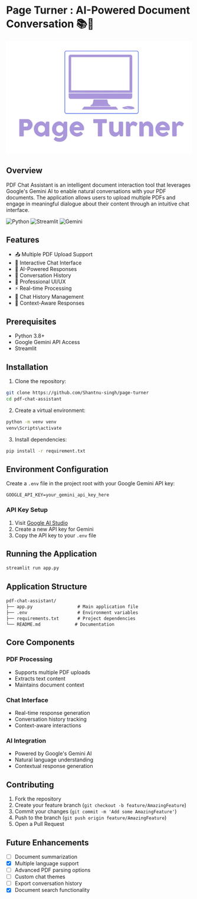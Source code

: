 # Page Turner : AI-Powered Document Conversation 📚💬


![Text Alchemy Banner](assets/logo.png)

## Overview
PDF Chat Assistant is an intelligent document interaction tool that leverages Google's Gemini AI to enable natural conversations with your PDF documents. The application allows users to upload multiple PDFs and engage in meaningful dialogue about their content through an intuitive chat interface.

![Python](https://img.shields.io/badge/Python-3.8+-blue)
![Streamlit](https://img.shields.io/badge/Streamlit-1.20+-green)
![Gemini](https://img.shields.io/badge/Gemini-AI-red)

## Features

- 📤 Multiple PDF Upload Support
- 💬 Interactive Chat Interface
- 🤖 AI-Powered Responses
- 📝 Conversation History
- 🎨 Professional UI/UX
- ⚡ Real-time Processing
- 🔄 Chat History Management
- 🎯 Context-Aware Responses

## Prerequisites

- Python 3.8+
- Google Gemini API Access
- Streamlit

## Installation

1. Clone the repository:
```bash
git clone https://github.com/Shantnu-singh/page-turner
cd pdf-chat-assistant
```

2. Create a virtual environment:
```bash
python -m venv venv
venv\Scripts\activate
```

3. Install dependencies:
```bash
pip install -r requirement.txt
```

## Environment Configuration

Create a `.env` file in the project root with your Google Gemini API key:

```env
GOOGLE_API_KEY=your_gemini_api_key_here
```

### API Key Setup

1. Visit [Google AI Studio](https://makersuite.google.com/app/apikey)
2. Create a new API key for Gemini
3. Copy the API key to your `.env` file

## Running the Application

```bash
streamlit run app.py
```


## Application Structure

```
pdf-chat-assistant/
├── app.py                 # Main application file
├── .env                   # Environment variables
├── requirements.txt       # Project dependencies
└── README.md             # Documentation
```

## Core Components

### PDF Processing
- Supports multiple PDF uploads
- Extracts text content
- Maintains document context

### Chat Interface
- Real-time response generation
- Conversation history tracking
- Context-aware interactions

### AI Integration
- Powered by Google's Gemini AI
- Natural language understanding
- Contextual response generation

## Contributing

1. Fork the repository
2. Create your feature branch (`git checkout -b feature/AmazingFeature`)
3. Commit your changes (`git commit -m 'Add some AmazingFeature'`)
4. Push to the branch (`git push origin feature/AmazingFeature`)
5. Open a Pull Request

## Future Enhancements

- [ ] Document summarization
- [x] Multiple language support
- [ ] Advanced PDF parsing options
- [ ] Custom chat themes
- [ ] Export conversation history
- [x] Document search functionality
